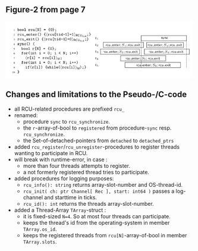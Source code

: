 
Figure-2 from page 7
---------------------

![Figure 2, page 7!](../assets/abstract_rcu_figure_2.png)


Changes and limitations to the Pseudo-/C-code
----------------------------------------------

- all RCU-related procedures are prefixed `rcu_`
- renamed:
  - procedure `sync` to `rcu_synchronize`.
  - the `r`-array-of-bool to `registered` from procedure-`sync` resp. `rcu_synchronize`.
  - the Set-of-detached-pointers from `detached` to `detached_ptrs`
- added `rcu_register`/`rcu_unregister`-procedures to register threads wanting to participate in RCU.
- will break with runtime-error, in case :
  - more than four threads attempts to register.
  - a not formerly registered thread tries to participate.
- added procedures for logging purposes:
  - `rcu_info(): string` returns array-slot-number and OS-thread-id.
  - `rcu_init( ch: ptr Channel[ Rec ], start: int64 )` passes a log-channel and starttime in ticks.
  - `rcu_id(): int` returns the threads array-slot-number.
- added a Thread-Array `TArray`-struct :
  - it is fixed-sized `N=4`. So at most four threads can participate.
  - keeps the thread's id from the operating-system in member `TArray.os_id`.
  - keeps the registered threads from `rcu[N]`-array-of-bool in member `TArray.slots`.